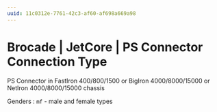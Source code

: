 ```yaml
---
uuid: 11c0312e-7761-42c3-af60-af698a669a98
---
```

# Brocade | JetCore | PS Connector Connection Type

PS Connector in FastIron 400/800/1500 or BigIron 4000/8000/15000 or NetIron 4000/8000/15000 chassis

Genders
: `mf` - male and female types
